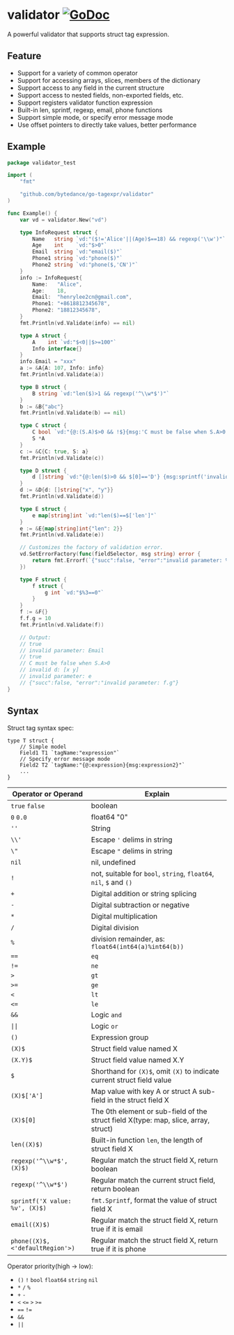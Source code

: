 # validator [![GoDoc](https://img.shields.io/badge/godoc-reference-blue.svg?style=flat-square)](http://godoc.org/github.com/bytedance/go-tagexpr/validator)

A powerful validator that supports struct tag expression.

## Feature

- Support for a variety of common operator
- Support for accessing arrays, slices, members of the dictionary
- Support access to any field in the current structure
- Support access to nested fields, non-exported fields, etc.
- Support registers validator function expression
- Built-in len, sprintf, regexp, email, phone functions
- Support simple mode, or specify error message mode
- Use offset pointers to directly take values, better performance

## Example

```go
package validator_test

import (
	"fmt"

	"github.com/bytedance/go-tagexpr/validator"
)

func Example() {
	var vd = validator.New("vd")

	type InfoRequest struct {
		Name   string `vd:"($!='Alice'||(Age)$==18) && regexp('\\w')"`
		Age    int    `vd:"$>0"`
		Email  string `vd:"email($)"`
		Phone1 string `vd:"phone($)"`
		Phone2 string `vd:"phone($,'CN')"`
	}
	info := InfoRequest{
		Name:   "Alice",
		Age:    18,
		Email:  "henrylee2cn@gmail.com",
		Phone1: "+8618812345678",
		Phone2: "18812345678",
	}
	fmt.Println(vd.Validate(info) == nil)

	type A struct {
		A    int `vd:"$<0||$>=100"`
		Info interface{}
	}
	info.Email = "xxx"
	a := &A{A: 107, Info: info}
	fmt.Println(vd.Validate(a))

	type B struct {
		B string `vd:"len($)>1 && regexp('^\\w*$')"`
	}
	b := &B{"abc"}
	fmt.Println(vd.Validate(b) == nil)

	type C struct {
		C bool `vd:"{@:(S.A)$>0 && !$}{msg:'C must be false when S.A>0'}"`
		S *A
	}
	c := &C{C: true, S: a}
	fmt.Println(vd.Validate(c))

	type D struct {
		d []string `vd:"{@:len($)>0 && $[0]=='D'} {msg:sprintf('invalid d: %v',$)}"`
	}
	d := &D{d: []string{"x", "y"}}
	fmt.Println(vd.Validate(d))

	type E struct {
		e map[string]int `vd:"len($)==$['len']"`
	}
	e := &E{map[string]int{"len": 2}}
	fmt.Println(vd.Validate(e))

	// Customizes the factory of validation error.
	vd.SetErrorFactory(func(fieldSelector, msg string) error {
		return fmt.Errorf(`{"succ":false, "error":"invalid parameter: %s"}`, fieldSelector)
	})

	type F struct {
		f struct {
			g int `vd:"$%3==0"`
		}
	}
	f := &F{}
	f.f.g = 10
	fmt.Println(vd.Validate(f))

	// Output:
	// true
	// invalid parameter: Email
	// true
	// C must be false when S.A>0
	// invalid d: [x y]
	// invalid parameter: e
	// {"succ":false, "error":"invalid parameter: f.g"}
}
```

## Syntax

Struct tag syntax spec:

```
type T struct {
	// Simple model
    Field1 T1 `tagName:"expression"`
	// Specify error message mode
    Field2 T2 `tagName:"{@:expression}{msg:expression2}"`
    ...
}
```

|Operator or Operand|Explain|
|-----|---------|
|`true` `false`|boolean|
|`0` `0.0`|float64 "0"|
|`''`|String|
|`\\'`| Escape `'` delims in string|
|`\"`| Escape `"` delims in string|
|`nil`|nil, undefined|
|`!`|not, suitable for `bool`, `string`, `float64`, `nil`, `$` and `()`|
|`+`|Digital addition or string splicing|
|`-`|Digital subtraction or negative|
|`*`|Digital multiplication|
|`/`|Digital division|
|`%`|division remainder, as: `float64(int64(a)%int64(b))`|
|`==`|`eq`|
|`!=`|`ne`|
|`>`|`gt`|
|`>=`|`ge`|
|`<`|`lt`|
|`<=`|`le`|
|`&&`|Logic `and`|
|`\|\|`|Logic `or`|
|`()`|Expression group|
|`(X)$`|Struct field value named X|
|`(X.Y)$`|Struct field value named X.Y|
|`$`|Shorthand for `(X)$`, omit `(X)` to indicate current struct field value|
|`(X)$['A']`|Map value with key A or struct A sub-field in the struct field X|
|`(X)$[0]`|The 0th element or sub-field of the struct field X(type: map, slice, array, struct)|
|`len((X)$)`|Built-in function `len`, the length of struct field X|
|`regexp('^\\w*$', (X)$)`|Regular match the struct field X, return boolean|
|`regexp('^\\w*$')`|Regular match the current struct field, return boolean|
|`sprintf('X value: %v', (X)$)`|`fmt.Sprintf`, format the value of struct field X|
|`email((X)$)`|Regular match the struct field X, return true if it is email|
|`phone((X)$,<'defaultRegion'>)`|Regular match the struct field X, return true if it is phone|

<!-- |`(X)$k`|Traverse each element key of the struct field X(type: map, slice, array)|
|`(X)$v`|Traverse each element value of the struct field X(type: map, slice, array)| -->

<!-- |`&`|Integer bitwise `and`|
|`\|`|Integer bitwise `or`|
|`^`|Integer bitwise `not` or `xor`|
|`&^`|Integer bitwise `clean`|
|`<<`|Integer bitwise `shift left`|
|`>>`|Integer bitwise `shift right`| -->

Operator priority(high -> low):

* `()` `!` `bool` `float64` `string` `nil`
* `*` `/` `%`
* `+` `-`
* `<` `<=` `>` `>=`
* `==` `!=`
* `&&`
* `||`
